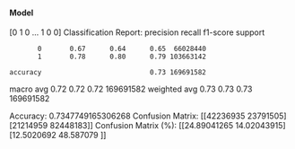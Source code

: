 #### Model
[0 1 0 ... 1 0 0]
Classification Report:
              precision    recall  f1-score   support

           0       0.67      0.64      0.65  66028440
           1       0.78      0.80      0.79 103663142

    accuracy                           0.73 169691582
   macro avg       0.72      0.72      0.72 169691582
weighted avg       0.73      0.73      0.73 169691582

Accuracy: 0.7347749165306268
Confusion Matrix:
[[42236935 23791505]
 [21214959 82448183]]
Confusion Matrix (%):
[[24.89041265 14.02043915]
 [12.5020692  48.587079  ]]
